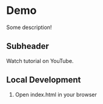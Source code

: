 # Demo

Some description!

## Subheader

Watch tutorial on YouTube.

## Local Development

1. Open index.html in your browser
